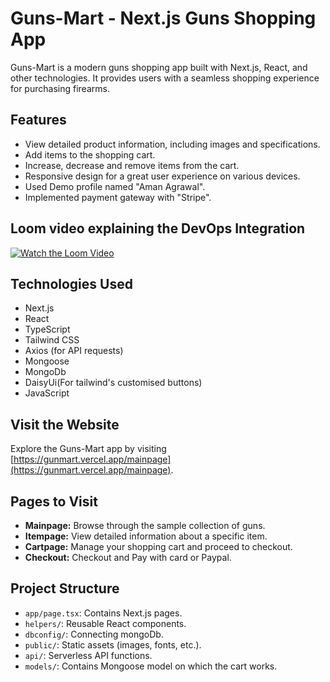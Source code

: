 # Guns-Mart - Next.js Guns Shopping App

Guns-Mart is a modern guns shopping app built with Next.js, React, and other technologies. It provides users with a seamless shopping experience for purchasing firearms. 

## Features

- View detailed product information, including images and specifications.
- Add items to the shopping cart.
- Increase, decrease and remove items from the cart.
- Responsive design for a great user experience on various devices.
- Used Demo profile named "Aman Agrawal".
- Implemented payment gateway with "Stripe".

## Loom video explaining the DevOps Integration
  [![Watch the Loom Video](https://cdn.loom.com/sessions/thumbnails/5ca7261c5ad14518b872bece8ee84d78-with-timestamp.png)](https://www.loom.com/share/5ca7261c5ad14518b872bece8ee84d78)

## Technologies Used

- Next.js
- React
- TypeScript
- Tailwind CSS
- Axios (for API requests)
- Mongoose
- MongoDb
- DaisyUi(For tailwind's customised buttons)
- JavaScript

## Visit the Website

Explore the Guns-Mart app by visiting [https://gunmart.vercel.app/mainpage](https://gunmart.vercel.app/mainpage).

## Pages to Visit

- **Mainpage:** Browse through the sample collection of guns.
- **Itempage:** View detailed information about a specific item.
- **Cartpage:** Manage your shopping cart and proceed to checkout.
- **Checkout:**  Checkout and Pay with card or Paypal.

## Project Structure

- `app/page.tsx`: Contains Next.js pages.
- `helpers/`: Reusable React components.
- `dbconfig/`: Connecting mongoDb.
- `public/`: Static assets (images, fonts, etc.).
- `api/`: Serverless API functions.
- `models/`: Contains Mongoose model on which the cart works.




